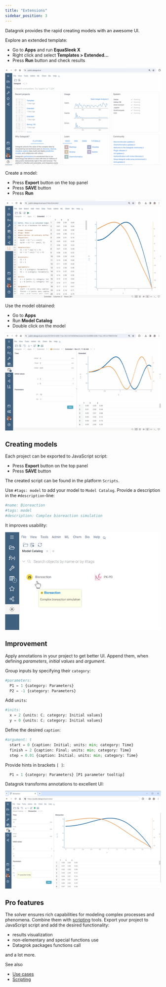```yaml
---
title: "Extensions"
sidebar_position: 3
---
```


Datagrok provides the rapid creating models with an awesome UI.

Explore an extended template:

* Go to **Apps** and run **EquaSleek X**
* Right click and select **Templates > Extended...**
* Press <i class="fas fa-play"></i> **Run** button and check results

![add-to-workspace](run-extended.gif)

Create a model:

* Press <i class="fa-file-import"></i> **Export** button on the top panel
* Press **SAVE** button
* Press <i class="fas fa-play"></i> **Run**

![add-to-workspace](extended-to-script.gif)

Use the model obtained:

* Go to **Apps**
* Run **Model Catalog**
* Double click on the model

![add-to-workspace](run-model.gif)

## Creating models

Each project can be exported to JavaScript script:

* Press <i class="fa-file-import"></i> **Export** button on the top panel
* Press **SAVE** button

The created script can be found in the platform `Scripts`.

Use `#tags: model` to add your model to `Model Catalog`. Provide a description in the `#description`-line:

```python
#name: Bioreaction
#tags: model
#description: Complex bioreaction simulation
```

It improves usability:

![add-to-workspace](model.png)

## Improvement

Apply annotations in your project to get better UI. Append them, when defining *parameters*, *initial values* and *argument*.

Group inputs by specifying their `category`:

```python
#parameters:
  P1 = 1 {category: Parameters}
  P2 = -1 {category: Parameters}
```

Add `units`:

```python
#inits:
  x = 2 {units: C; category: Initial values}
  y = 0 {units: C; category: Initial values}
```

Define the desired `caption`:

```python
#argument: t
  start = 0 {caption: Initial; units: min; category: Time}
  finish = 2 {caption: Final; units: min; category: Time}
  step = 0.01 {caption: Initial; units: min; category: Time}
```

Provide hints in brackets `[ ]`:

```python
  P1 = 1 {category: Parameters} [P1 parameter tooltip]
```

Datagrok transforms annotations to excellent UI:

![add-to-workspace](model-ui.png)

## Pro features

The solver ensures rich capabilities for modeling complex processes and phenomena. Combine them with [scripting](../scripting.md) tools. Export your project to JavaScript script and add the desired functionality:

* results visualization
* non-elementary and special functions use
* Datagrok packages functions call

and a lot more.

See also

* [Use cases](use-cases.md)
* [Scripting](../scripting.md)
